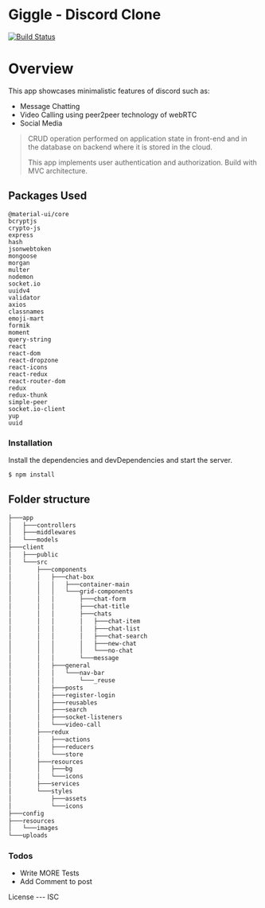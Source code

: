 # Giggle - Discord Clone
[![Build Status](https://i.imgur.com/l5raReV.png)](https://giggle-app.herokuapp.com/)
# Overview
This app showcases minimalistic features of discord such as: 
  - Message Chatting
  - Video Calling using peer2peer technology of webRTC
  - Social Media 

> CRUD operation performed on application state in front-end
> and in the database on backend where it is stored in the cloud.
> 
> This app implements user authentication and authorization.
> Build with MVC architecture.

## Packages Used
    @material-ui/core
    bcryptjs 
    crypto-js
    express
    hash
    jsonwebtoken
    mongoose
    morgan
    multer
    nodemon
    socket.io
    uuidv4
    validator
    axios
    classnames
    emoji-mart
    formik
    moment
    query-string
    react
    react-dom
    react-dropzone
    react-icons
    react-redux
    react-router-dom
    redux
    redux-thunk
    simple-peer
    socket.io-client
    yup
    uuid

### Installation
Install the dependencies and devDependencies and start the server.

```sh
$ npm install
```

## Folder structure

```bash
├───app
│   ├───controllers
│   ├───middlewares
│   └───models
├───client
│   ├───public
│   └───src
│       ├───components
│       │   ├───chat-box
│       │   │   ├───container-main
│       │   │   └───grid-components
│       │   │       ├───chat-form
│       │   │       ├───chat-title
│       │   │       ├───chats
│       │   │       │   ├───chat-item
│       │   │       │   ├───chat-list
│       │   │       │   ├───chat-search
│       │   │       │   ├───new-chat
│       │   │       │   └───no-chat
│       │   │       └───message
│       │   ├───general
│       │   │   └───nav-bar
│       │   │       └───_reuse
│       │   ├───posts
│       │   ├───register-login
│       │   ├───reusables
│       │   ├───search
│       │   ├───socket-listeners
│       │   └───video-call
│       ├───redux
│       │   ├───actions
│       │   ├───reducers
│       │   └───store
│       ├───resources
│       │   ├───bg
│       │   └───icons
│       ├───services
│       └───styles
│           ├───assets
│           └───icons
├───config
├───resources
│   └───images
└───uploads
```
### Todos

 - Write MORE Tests
 - Add Comment to post 

License
--- ISC
